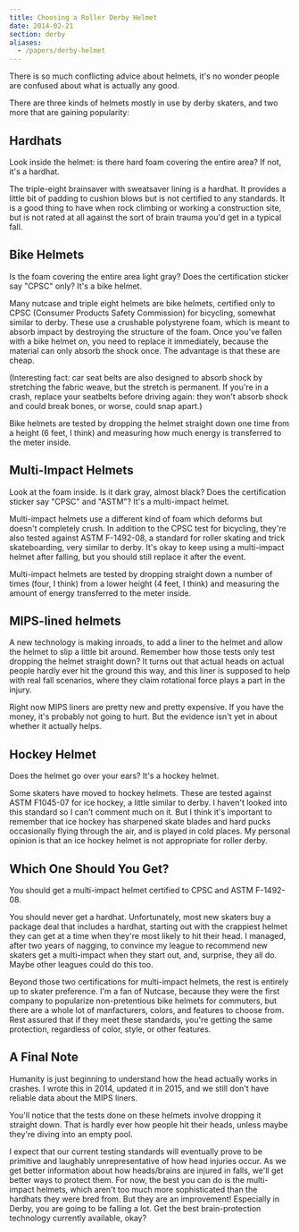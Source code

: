 ```yaml
---
title: Choosing a Roller Derby Helmet
date: 2014-02-21
section: derby
aliases:
  - /papers/derby-helmet
---
```


There is so much conflicting advice about helmets, it's no wonder people are confused about what is actually any good.

There are three kinds of helmets mostly in use by derby skaters, and two more that are gaining popularity:

Hardhats
--------

Look inside the helmet: is there hard foam covering the entire area? If not, it's a hardhat.

The triple-eight brainsaver with sweatsaver lining is a hardhat. It provides a little bit of padding to cushion blows but is not certified to any standards. It is a good thing to have when rock climbing or working a construction site, but is not rated at all against the sort of brain trauma you'd get in a typical fall.

Bike Helmets
----------

Is the foam covering the entire area light gray? Does the certification sticker say "CPSC" only? It's a bike helmet.

Many nutcase and triple eight helmets are bike helmets, certified only to CPSC (Consumer Products Safety Commission) for bicycling, somewhat similar to derby. These use a crushable polystyrene foam, which is meant to absorb impact by destroying the structure of the foam. Once you've fallen with a bike helmet on, you need to replace it immediately, because the material can only absorb the shock once. The advantage is that these are cheap.

(Interesting fact: car seat belts are also designed to absorb shock by stretching the fabric weave, but the stretch is permanent. If you're in a crash, replace your seatbelts before driving again: they won't absorb shock and could break bones, or worse, could snap apart.)

Bike helmets are tested by dropping the helmet straight down one time from a height (6 feet, I think) and measuring how much energy is transferred to the meter inside.


Multi-Impact Helmets
------------------
Look at the foam inside. Is it dark gray, almost black? Does the certification sticker say "CPSC" and "ASTM"? It's a multi-impact helmet.

Multi-impact helmets use a different kind of foam which deforms but doesn't completely crush. In addition to the CPSC test for bicycling, they're also tested against ASTM F-1492-08, a standard for roller skating and trick skateboarding, very similar to derby. It's okay to keep using a multi-impact helmet after falling, but you should still replace it after the event.

Multi-impact helmets are tested by dropping straight down a number of times (four, I think) from a lower height (4 feet, I think) and measuring the amount of energy transferred to the meter inside.


MIPS-lined helmets
---------------

A new technology is making inroads, to add a liner to the helmet and allow the helmet to slip a little bit around. Remember how those tests only test dropping the helmet straight down? It turns out that actual heads on actual people hardly ever hit the ground this way, and this liner is supposed to help with real fall scenarios, where they claim rotational force plays a part in the injury.

Right now MIPS liners are pretty new and pretty expensive. If you have the money, it's probably not going to hurt. But the evidence isn't yet in about whether it actually helps.


Hockey Helmet
-------------
Does the helmet go over your ears? It's a hockey helmet.

Some skaters have moved to hockey helmets. These are tested against ASTM F1045-07 for ice hockey, a little similar to derby. I haven't looked into this standard so I can't comment much on it. But I think it's important to remember that ice hockey has sharpened skate blades and hard pucks occasionally flying through the air, and is played in cold places. My personal opinion is that an ice hockey helmet is not appropriate for roller derby.


Which One Should You Get?
---------------------
You should get a multi-impact helmet certified to CPSC and ASTM F-1492-08.

You should never get a hardhat. Unfortunately, most new skaters buy a package deal that includes a hardhat, starting out with the crappiest helmet they can get at a time when they're most likely to hit their head. I managed, after two years of nagging, to convince my league to recommend new skaters get a multi-impact when they start out, and, surprise, they all do. Maybe other leagues could do this too.

Beyond those two certifications for multi-impact helmets, the rest is entirely up to skater preference. I'm a fan of Nutcase, because they were the first company to popularize non-pretentious bike helmets for commuters, but there are a whole lot of manfacturers, colors, and features to choose from. Rest assured that if they meet these standards, you're getting the same protection, regardless of color, style, or other features.


A Final Note
------------

Humanity is just beginning to understand how the head actually works in
crashes. I wrote this in 2014, updated it in 2015, and we still don't have
reliable data about the MIPS liners.

You'll notice that the tests done on these helmets involve dropping it
straight down. That is hardly ever how people hit their heads, unless
maybe they're diving into an empty pool.

I expect that our current testing standards will eventually prove to be
primitive and laughably unrepresentative of how head injuries occur.
As we get better information about how heads/brains are injured in falls,
we'll get better ways to protect them. For now, the best you can do is
the multi-impact helmets, which aren't too much more sophisticated than
the hardhats they were bred from. But they are an improvement!
Especially in Derby, you are going to be falling a lot. Get the best
brain-protection technology currently available, okay?
